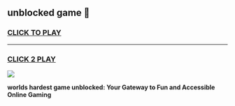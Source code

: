 
## unblocked game 👋
<h3>
<a href="https://premium.freeplayer.one?title=unblocked_game&ref=13F">CLICK TO PLAY</a></h3>
<hr>

<h3>
<a href="https://premium.freeplayer.one?title=unblocked_game&ref=13F">CLICK 2 PLAY</a>
  
</h3>

<a href="https://premium.freeplayer.one?title=unblocked_game&ref=12F/"><img src="https://clearcache.store/games.png"></a>


**worlds hardest game unblocked: Your Gateway to Fun and Accessible Online Gaming**
